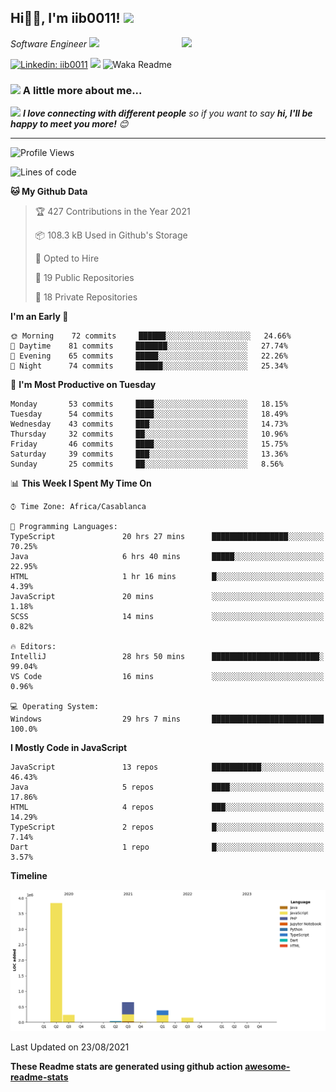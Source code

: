 <h2>Hi🙏🏻, I'm iib0011! <img src="https://media.giphy.com/media/12oufCB0MyZ1Go/giphy.gif" width="50"></h2>
<img align='right' src="https://media.giphy.com/media/XH5DBrjjjWUIBCQ13b/giphy.gif" width="230">
<p><em>Software Engineer <img src="https://media.giphy.com/media/WUlplcMpOCEmTGBtBW/giphy.gif" width="30"> 
</em></p>


[![Linkedin: iib0011](https://img.shields.io/badge/-iib0011-blue?style=flat-square&logo=Linkedin&logoColor=white&link=https://www.linkedin.com/in/iib0011/)](https://www.linkedin.com/in/iib0011/)
![](https://visitor-badge.glitch.me/badge?page_id=iib0011)
![Waka Readme](https://github.com/iib0011/iib0011/workflows/Waka%20Readme/badge.svg)


### <img src="https://media.giphy.com/media/VgCDAzcKvsR6OM0uWg/giphy.gif" width="50"> A little more about me...  


<img src="https://media.giphy.com/media/LnQjpWaON8nhr21vNW/giphy.gif" width="60"> <em><b>I love connecting with different people</b> so if you want to say <b>hi, I'll be happy to meet you more!</b> 😊</em>

---
<!--START_SECTION:waka-->
![Profile Views](http://img.shields.io/badge/Profile%20Views-4-blue)

![Lines of code](https://img.shields.io/badge/From%20Hello%20World%20I%27ve%20Written-2.4%20million%20lines%20of%20code-blue)

**🐱 My Github Data** 

> 🏆 427 Contributions in the Year 2021
 > 
> 📦 108.3 kB Used in Github's Storage 
 > 
> 💼 Opted to Hire
 > 
> 📜 19 Public Repositories 
 > 
> 🔑 18 Private Repositories  
 > 
**I'm an Early 🐤** 

```text
🌞 Morning    72 commits     ██████░░░░░░░░░░░░░░░░░░░   24.66% 
🌆 Daytime    81 commits     ███████░░░░░░░░░░░░░░░░░░   27.74% 
🌃 Evening    65 commits     █████░░░░░░░░░░░░░░░░░░░░   22.26% 
🌙 Night      74 commits     ██████░░░░░░░░░░░░░░░░░░░   25.34%

```
📅 **I'm Most Productive on Tuesday** 

```text
Monday       53 commits     ████░░░░░░░░░░░░░░░░░░░░░   18.15% 
Tuesday      54 commits     ████░░░░░░░░░░░░░░░░░░░░░   18.49% 
Wednesday    43 commits     ███░░░░░░░░░░░░░░░░░░░░░░   14.73% 
Thursday     32 commits     ██░░░░░░░░░░░░░░░░░░░░░░░   10.96% 
Friday       46 commits     ████░░░░░░░░░░░░░░░░░░░░░   15.75% 
Saturday     39 commits     ███░░░░░░░░░░░░░░░░░░░░░░   13.36% 
Sunday       25 commits     ██░░░░░░░░░░░░░░░░░░░░░░░   8.56%

```


📊 **This Week I Spent My Time On** 

```text
⌚︎ Time Zone: Africa/Casablanca

💬 Programming Languages: 
TypeScript               20 hrs 27 mins      █████████████████░░░░░░░░   70.25% 
Java                     6 hrs 40 mins       █████░░░░░░░░░░░░░░░░░░░░   22.95% 
HTML                     1 hr 16 mins        █░░░░░░░░░░░░░░░░░░░░░░░░   4.39% 
JavaScript               20 mins             ░░░░░░░░░░░░░░░░░░░░░░░░░   1.18% 
SCSS                     14 mins             ░░░░░░░░░░░░░░░░░░░░░░░░░   0.82%

🔥 Editors: 
IntelliJ                 28 hrs 50 mins      ████████████████████████░   99.04% 
VS Code                  16 mins             ░░░░░░░░░░░░░░░░░░░░░░░░░   0.96%

💻 Operating System: 
Windows                  29 hrs 7 mins       █████████████████████████   100.0%

```

**I Mostly Code in JavaScript** 

```text
JavaScript               13 repos            ███████████░░░░░░░░░░░░░░   46.43% 
Java                     5 repos             ████░░░░░░░░░░░░░░░░░░░░░   17.86% 
HTML                     4 repos             ███░░░░░░░░░░░░░░░░░░░░░░   14.29% 
TypeScript               2 repos             █░░░░░░░░░░░░░░░░░░░░░░░░   7.14% 
Dart                     1 repo              █░░░░░░░░░░░░░░░░░░░░░░░░   3.57%

```


**Timeline**

![Chart not found](https://raw.githubusercontent.com/iib0011/iib0011/master/charts/bar_graph.png) 


 Last Updated on 23/08/2021
<!--END_SECTION:waka-->

**These Readme stats are generated using github action [awesome-readme-stats](https://github.com/iib0011/waka-readme-stats)**
